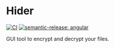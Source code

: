 # Hider
[![CI](https://github.com/cjeonguk/hider/actions/workflows/release.yml/badge.svg)](https://github.com/cjeonguk/hider/actions/workflows/release.yml)
[![semantic-release: angular](https://img.shields.io/badge/semantic--release-angular-e10079?logo=semantic-release)](https://github.com/semantic-release/semantic-release)

GUI tool to encrypt and decrypt your files.
